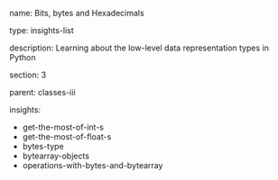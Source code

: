 name: Bits, bytes and Hexadecimals

type: insights-list

description: Learning about the low-level data representation types in Python

section: 3

parent: classes-iii

insights:
  - get-the-most-of-int-s
  - get-the-most-of-float-s
  - bytes-type
  - bytearray-objects
  - operations-with-bytes-and-bytearray
